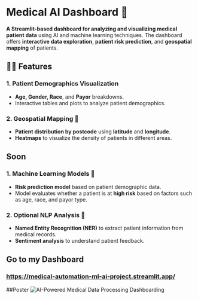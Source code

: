 # Medical AI Dashboard 🚀

**A Streamlit-based dashboard for analyzing and visualizing medical patient data** using AI and machine learning techniques. The dashboard offers **interactive data exploration**, **patient risk prediction**, and **geospatial mapping** of patients.

## 🧑‍💻 Features

### 1. **Patient Demographics Visualization**
   - **Age, Gender, Race**, and **Payor** breakdowns.
   - Interactive tables and plots to analyze patient demographics.

### 2. **Geospatial Mapping** 📍
   - **Patient distribution by postcode** using **latitude** and **longitude**.
   - **Heatmaps** to visualize the density of patients in different areas.

## Soon

### 1. **Machine Learning Models** 🤖
   - **Risk prediction model** based on patient demographic data.
   - Model evaluates whether a patient is at **high risk** based on factors such as age, race, and payor type.

### 2. **Optional NLP Analysis** 🧠
   - **Named Entity Recognition (NER)** to extract patient information from medical records.
   - **Sentiment analysis** to understand patient feedback.

## Go to my Dashboard 
### https://medical-automation-ml-ai-project.streamlit.app/

##Poster 
![AI-Powered Medical Data Processing   Dashboarding](https://github.com/user-attachments/assets/edb23699-26cb-442c-aef3-7e7b87539157)
